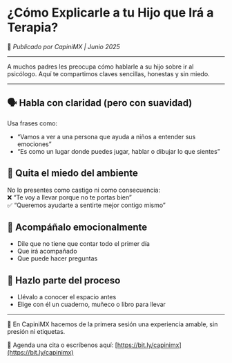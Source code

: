 # ¿Cómo Explicarle a tu Hijo que Irá a Terapia?

🧠 *Publicado por CapiniMX | Junio 2025*

---

A muchos padres les preocupa cómo hablarle a su hijo sobre ir al psicólogo. Aquí te compartimos claves sencillas, honestas y sin miedo.

---

## 🗣️ Habla con claridad (pero con suavidad)

Usa frases como:

- “Vamos a ver a una persona que ayuda a niños a entender sus emociones”
- “Es como un lugar donde puedes jugar, hablar o dibujar lo que sientes”

## 🎲 Quita el miedo del ambiente

No lo presentes como castigo ni como consecuencia:  
❌ “Te voy a llevar porque no te portas bien”  
✅ “Queremos ayudarte a sentirte mejor contigo mismo”

## 🤝 Acompáñalo emocionalmente

- Dile que no tiene que contar todo el primer día  
- Que irá acompañado  
- Que puede hacer preguntas

## 🎨 Hazlo parte del proceso

- Llévalo a conocer el espacio antes  
- Elige con él un cuaderno, muñeco o libro para llevar

---

🎯 En CapiniMX hacemos de la primera sesión una experiencia amable, sin presión ni etiquetas.

📲 Agenda una cita o escríbenos aquí: [https://bit.ly/capinimx](https://bit.ly/capinimx)
